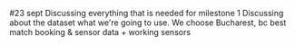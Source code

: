 #23 sept
Discussing everything that is needed for milestone 1
Discussing about the dataset what we're going to use. We choose Bucharest, bc best match booking & sensor data + working sensors

